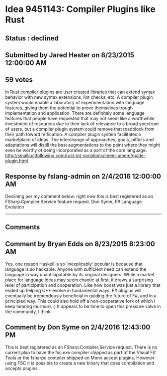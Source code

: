 # Idea 9451143: Compiler Plugins like Rust #

## Status : declined

## Submitted by Jared Hester on 8/23/2015 12:00:00 AM

## 59 votes

In Rust compiler plugins are user created libraries that can extend syntax behavior with new syntax extensions, lint checks, etc.
A compiler plugin system would enable a laboratory of experimentation with language features, giving them the potential to prove themselves trough implementation and application. There are definitely some language features that people have requested that may not seem like a worthwhile investment of resources due to their lack of relevance to a broad spectrum of users, but a compiler plugin system could remove that roadblock from their path toward reification.
A compiler plugin system facilitates a marketplace of ideas. The interchange of approaches, goals, pitfalls and adaptations will distill the best augmentations to the point where they might even be worthy of being incorporated as a part of the core language.
http://smallcultfollowing.com/rust-int-variations/imem-umem/guide-plugin.html



## Response by fslang-admin on 2/4/2016 12:00:00 AM

Declining per my comment below: right now this is best registered as an FSharp.Cpmpiler.Service feature request.
Don Syme, F# Language Evolution

------------------------
## Comments


## Comment by Bryan Edds on 8/23/2015 8:23:00 AM
Yes, one reason Haskell is so 'inexplicably' popular is because that language is so hackable. Anyone with sufficient need can extend the language in way unanticipatable by its original designers.
While a market place for language ideas may seem chaotic at first, it draws a surprising level of participation and cooperation. Like how boost was just a library that ended up helping C++ evolve in fundamental ways, F# plugins will eventually be tremendously beneficial in guiding the future of F#, and in a principled way.
This could also hold off a non-cooperative fork of which I keep hearing murmurs :) It appears to be time to open this pressure valve in the community, I think.


## Comment by Don Syme on 2/4/2016 12:43:00 PM
This is best registered as an FSharp.Compiler.Service request.
There is no current plan to have the fsc.exe compiler shipped as part of the Visual F# Tools or the fsharpc compiler shipped on Mono accept plugins. However using FSC it is possible to create a new binary that does compilation and accepts plugins.

